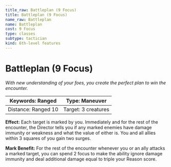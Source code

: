 ```yaml
---
title_raw: Battleplan (9 Focus)
title: Battleplan (9 Focus)
name_raw: Battleplan
name: Battleplan
cost: 9 Focus
type: classes
subtype: tactician
kind: 6th-level features
---
```


# Battleplan (9 Focus)

*With new understanding of your foes, you create the perfect plan to win the encounter.*

| Keywords: Ranged    | Type: Maneuver      |
| ------------------- | ------------------- |
| Distance: Ranged 10 | Target: 3 creatures |

**Effect:** Each target is marked by you. Immediately and for the rest of the encounter, the Director tells you if any marked enemies have damage immunity or weakness and what the value of either is. You and all allies within 3 squares of you gain two surges.

**Mark Benefit:** For the rest of the encounter whenever you or an ally attacks a marked target, you can spend 2 focus to make the ability ignore damage immunity and deal additional damage equal to triple your Reason score.
